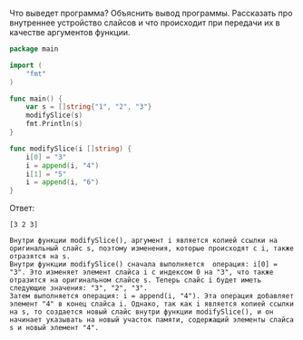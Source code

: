Что выведет программа? Объяснить вывод программы. Рассказать про внутреннее устройство слайсов и что происходит при передачи их в качестве аргументов функции.

```go
package main

import (
	"fmt"
)

func main() {
	var s = []string{"1", "2", "3"}
	modifySlice(s)
	fmt.Println(s)
}

func modifySlice(i []string) {
	i[0] = "3"
	i = append(i, "4")
	i[1] = "5"
	i = append(i, "6")
}
```

Ответ:
```
[3 2 3]

Внутри функции modifySlice(), аргумент i является копией ссылки на оригинальный слайс s, поэтому изменения, которые происходят с i, также отразятся на s.
Внутри функции modifySlice() сначала выполняется  операция: i[0] = "3". Это изменяет элемент слайса i с индексом 0 на "3", что также отразится на оригинальном слайсе s. Теперь слайс i будет иметь следующие значения: "3", "2", "3".
Затем выполняется операция: i = append(i, "4"). Эта операция добавляет элемент "4" в конец слайса i. Однако, так как i является копией ссылки на s, то создается новый слайс внутри функции modifySlice(), и он начинает указывать на новый участок памяти, содержащий элементы слайса s и новый элемент "4". 
```